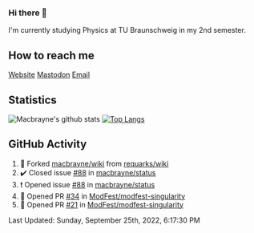 ### Hi there 👋
I'm currently studying Physics at TU Braunschweig in my 2nd semester.

## How to reach me
[Website](https://florentin-schleuss.de)
[Mastodon](https://norden.social/@florentin)
[Email](mailto:hello@macbrayne.de)

## Statistics
![Macbrayne's github stats](https://github-readme-stats.vercel.app/api?username=macbrayne&count_private=true&show_icons=true&hide_rank=true&custom_title=macbrayne's%20GitHub%20Stats)
[![Top Langs](https://github-readme-stats.vercel.app/api/top-langs/?username=macbrayne&exclude_repo=liftron&layout=compact)](https://github.com/anuraghazra/github-readme-stats)
## GitHub Activity

<!--RECENT_ACTIVITY:start-->
1. 🔱 Forked [macbrayne/wiki](https://github.com/macbrayne/wiki) from [requarks/wiki](https://github.com/requarks/wiki)
2. ✔️ Closed issue [#88](https://github.com/macbrayne/status/issues/88) in [macbrayne/status](https://github.com/macbrayne/status)
3. ❗️ Opened issue [#88](https://github.com/macbrayne/status/issues/88) in [macbrayne/status](https://github.com/macbrayne/status)
4. 💪 Opened PR [#34](https://github.com/ModFest/modfest-singularity/pull/34) in [ModFest/modfest-singularity](https://github.com/ModFest/modfest-singularity)
5. 💪 Opened PR [#21](https://github.com/ModFest/modfest-singularity/pull/21) in [ModFest/modfest-singularity](https://github.com/ModFest/modfest-singularity)
<!--RECENT_ACTIVITY:end-->

<!--RECENT_ACTIVITY:last_update-->
Last Updated: Sunday, September 25th, 2022, 6:17:30 PM
<!--RECENT_ACTIVITY:last_update_end-->


<!--
**macbrayne/macbrayne** is a ✨ _special_ ✨ repository because its `README.md` (this file) appears on your GitHub profile.

Here are some ideas to get you started:

- 🔭 I’m currently working on ...
- 🌱 I’m currently learning ...
- 👯 I’m looking to collaborate on ...
- 🤔 I’m looking for help with ...
- 💬 Ask me about ...
- 📫 How to reach me: ...
- 😄 Pronouns: ...
- ⚡ Fun fact: ...
-->

